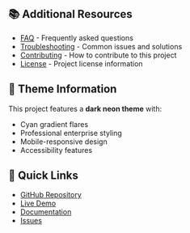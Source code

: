 
## 📚 Additional Resources

- [FAQ](faq.md) - Frequently asked questions
- [Troubleshooting](troubleshooting.md) - Common issues and solutions
- [Contributing](../CONTRIBUTING.md) - How to contribute to this project
- [License](../LICENSE) - Project license information

## 🎨 Theme Information

This project features a **dark neon theme** with:
- Cyan gradient flares
- Professional enterprise styling
- Mobile-responsive design
- Accessibility features

## 🚀 Quick Links

- [GitHub Repository](https://github.com/TiaAstor/grieftodesign)
- [Live Demo](https://tiaastor.github.io/grieftodesign)
- [Documentation](https://github.com/TiaAstor/grieftodesign/wiki)
- [Issues](https://github.com/TiaAstor/grieftodesign/issues)

